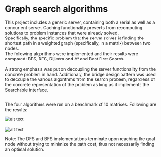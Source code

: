 # Graph search algorithms
This project includes a generic server, containing both a serial as well as a concurrent server. Caching functionality prevents from recomputing solutions to problem instances that were already solved. <br>
Specifically, the specific problem that the server solves is finding the shortest path in a weighted graph (specifically, in a matrix) between two nodes. <br>
The following algorithms were implemented and their results were compared: BFS, DFS, Dijkstra and A* and Best First Search. <br><br>
A strong emphasis was put on decoupling the server functionality from the concrete problem in hand. Additionaly, the bridge design pattern was used to decouple the various 
algorithms from the search problem, regardless of the concrete representation of the problem as long as it implements the Searchable interface. <br><br>

The four algorithms were run on a benchmark of 10 matrices. Following are the results: <br>


![alt text](https://github.com/fibushj/graph-search-algorithms/blob/master/comparisons/num_nodes.png) <br> <br>
![alt text](https://github.com/fibushj/graph-search-algorithms/blob/master/comparisons/path_cost.png)

Note: The DFS and BFS implementations terminate upon reaching the goal node without trying to minimize the path cost, thus not necessarily finding an optimal solution.
